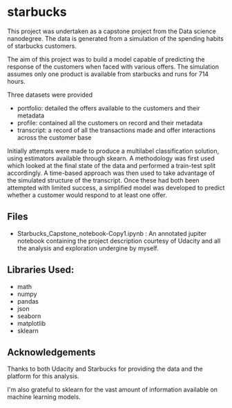 # starbucks

This project was undertaken as a capstone project from the Data science nanodegree. The data is generated from a simulation of the spending habits of starbucks customers. 

The aim of this project was to build a model capable of predicting the response of the customers when faced with various offers. The simulation assumes only one product is available from starbucks and runs for 714 hours. 

Three datasets were provided

- portfolio: detailed the offers available to the customers and their metadata
- profile: contained all the customers on record and their metadata 
- transcript: a record of all the transactions made and offer interactions across the customer base


Initially attempts were made to produce a multilabel classification solution, using estimators available through skearn. A methodology was first used which looked at the final state of the data and performed a train-test split accordingly. A time-based approach was then used to take advantage of the simulated structure of the transcript.
Once these had both been attempted with limited success, a simplified model was developed to predict whether a customer would respond to at least one offer.


## Files 

- Starbucks_Capstone_notebook-Copy1.ipynb : An annotated jupiter notebook containing the project description courtesy of Udacity and all the analysis and exploration undergine by myself. 




## Libraries Used:
-  math
- numpy
- pandas
- json
- seaborn 
- matplotlib
- sklearn

## Acknowledgements 

Thanks to both Udacity and Starbucks for providing the data and the platform for this analysis. 

I'm also grateful to sklearn for the vast amount of information available on machine learning models.  
